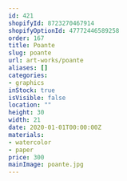 ```yaml
---
id: 421
shopifyId: 8723270467914
shopifyOptionId: 47772446589258
order: 167
title: Poante
slug: poante
url: art-works/poante
aliases: []
categories:
- graphics
inStock: true
isVisible: false
location: ""
height: 30
width: 21
date: 2020-01-01T00:00:00Z
materials:
- watercolor
- paper
price: 300
mainImage: poante.jpg
---
```

